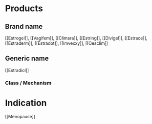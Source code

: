 # Products

## Brand name
[[Estrogel]], [[Vagifem]], [[Climara]], [[Estring]], [[Divigel]], [[Estrace]], [[Estraderm]], [[Estradot]], [[Imvexxy]], [[Oesclim]]

## Generic name
[[Estradiol]]

### Class / Mechanism


# Indication
[[Menopause]]

